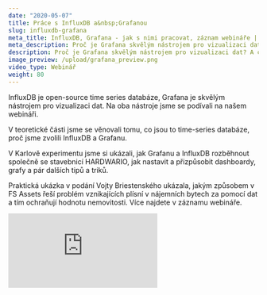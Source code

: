 ```yaml
---
date: "2020-05-07"
title: Práce s InfluxDB a&nbsp;Grafanou
slug: influxdb-grafana
meta_title: InfluxDB, Grafana - jak s nimi pracovat, záznam webináře | HARDWARIO TV
meta_description: Proč je Grafana skvělým nástrojem pro vizualizaci dat? A co je to InfluxDB? Na oba nástroje jsme se podívali na našem webináři.
description: Proč je Grafana skvělým nástrojem pro vizualizaci dat? A co je to InfluxDB? Na oba nástroje jsme se podívali na našem webináři.
image_preview: /upload/grafana_preview.png
video_type: Webinář
weight: 80
---
```


InfluxDB je open-source time series databáze, Grafana je skvělým nástrojem pro vizualizaci dat. Na oba nástroje jsme se podívali na našem webináři.

V teoretické části jsme se věnovali tomu, co jsou to time-series databáze, proč jsme zvolili InfluxDB a Grafanu.

V Karlově experimentu jsme si ukázali, jak Grafanu a InfluxDB rozběhnout společně se stavebnicí HARDWARIO, jak nastavit a přizpůsobit dashboardy, grafy a pár dalších tipů a triků.

Praktická ukázka v podání Vojty Briestenského ukázala, jakým způsobem v FS Assets řeší problém vznikajících plísní v nájemních bytech za pomocí dat a tím ochraňují hodnotu nemovitosti. Více najdete v záznamu webináře.

<div class = "video-container">
<iframe src="https://www.youtube.com/embed/Ukokzz34P3Y?modestbranding=1&amp;showinfo=0&amp;rel=0&amp;html5=1&amp;widgetid=2" frameborder="0" allow="accelerometer; autoplay; encrypted-media; gyroscope; picture-in-picture" allowfullscreen></iframe>
</div>
